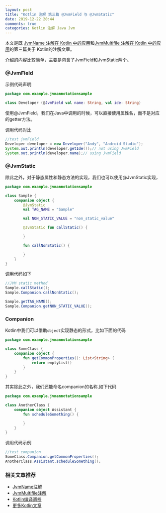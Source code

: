 ```yaml
---
layout: post
title: "Kotlin 注解 第三篇 @JvmField 与 @JvmStatic"
date: 2019-12-22 20:44
comments: true
categories: Kotlin 注解 Java Jvm
---
```



本文是既 [JvmName 注解在 Kotlin 中的应用](https://droidyue.com/blog/2019/09/01/jvm-name-annotations-kotlin/)和[JvmMultifile 注解在 Kotlin 中的应用](https://droidyue.com/blog/2019/09/08/jvmmultifile-annotation-in-kotlin/)的第三篇关于 Kotlin的注解文章。

介绍的内容比较简单，主要是包含了JvmField和JvmStatic两个。

<!--more-->

### @JvmField
示例代码声明
```kotlin
package com.example.jvmannotationsample

class Developer (@JvmField val name: String, val ide: String)
```

使用@JvmField，我们在Java中调用的时候，可以直接使用属性名，而不是对应的getter方法。

调用代码对比
```java
//test jvmField
Developer developer = new Developer("Andy", "Android Studio");
System.out.println(developer.getIde());// not using JvmField
System.out.println(developer.name);// using JvmField
```




### @JvmStatic
除此之外，对于静态属性和静态方法的实现，我们也可以使用@JvmStatic实现，
```kotlin
package com.example.jvmannotationsample

class Sample {
    companion object {
        @JvmStatic
        val TAG_NAME = "Sample"

        val NON_STATIC_VALUE = "non_static_value"

        @JvmStatic fun callStatic() {

        }

        fun callNonStatic() {

        }
    }
}
```
调用代码如下
```java
//JVM static method
Sample.callStatic();
Sample.Companion.callNonStatic();

Sample.getTAG_NAME();
Sample.Companion.getNON_STATIC_VALUE();
```


### Companion
Kotlin中我们可以借助`object`实现静态的形式，比如下面的代码
```kotlin
package com.example.jvmannotationsample

class SomeClass {
    companion object {
        fun getCommonProperties(): List<String> {
            return emptyList()
        }
    }
}
```
其实除此之外，我们还能命名companion的名称,如下代码
```kotlin
package com.example.jvmannotationsample

class AnotherClass {
    companion object Assistant {
        fun scheduleSomething() {

        }
    }
}
```
调用代码示例
```java
//test companion
SomeClass.Companion.getCommonProperties();
AnotherClass.Assistant.scheduleSomething();
```

### 相关文章推荐
  * [JvmName注解](https://droidyue.com/blog/2019/09/01/jvm-name-annotations-kotlin/)
  * [JvmMultifile注解](https://droidyue.com/blog/2019/09/08/jvmmultifile-annotation-in-kotlin/)
  * [Kotlin编译调校](https://droidyue.com/blog/2019/07/21/configure-kotlin-compiler-options/)
  * [更多Kotlin文章](https://droidyue.com/blog/categories/kotlin/)